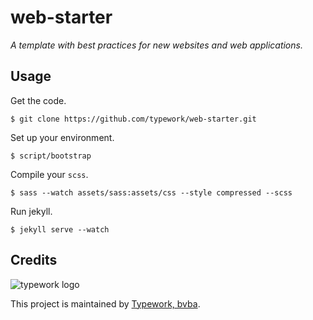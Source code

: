 web-starter
===========

*A template with best practices for new websites and web applications.*

## Usage

Get the code.

    $ git clone https://github.com/typework/web-starter.git

Set up your environment.

    $ script/bootstrap

Compile your ``scss``.

    $ sass --watch assets/sass:assets/css --style compressed --scss

Run jekyll.

    $ jekyll serve --watch

## Credits

<img src="http://typework.com/assets/img/logo-dark.png" alt="typework logo">

This project is maintained by [Typework, bvba](http://typework.com/).
